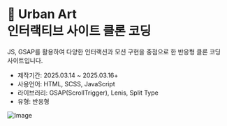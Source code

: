 # 🎨 Urban Art <br>인터랙티브 사이트 클론 코딩

JS, GSAP를 활용하여 다양한 인터랙션과 모션 구현을 중점으로 한 반응형 클론 코딩 사이트입니다.

- 제작기간: 2025.03.14 ~ 2025.03.16+
- 사용언어: HTML, SCSS, JavaScript
- 라이브러리: GSAP(ScrollTrigger), Lenis, Split Type
- 유형: 반응형

![Image](https://github.com/user-attachments/assets/872d4535-84d4-4838-863b-7374f12dcd0b)
